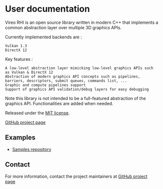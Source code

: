 User documentation
===========================================================================

Vireo RHI is an open source library written in modern C++ that implements a common abstraction layer over multiple 3D graphics APIs.

Currently implemented backends are :

    Vulkan 1.3
    DirectX 12

Key features :

    A low-level abstraction layer mimicking low-level graphics APIs such as Vulkan & DirectX 12
    Abstraction of modern graphics API concepts such as pipelines, barriers, descriptors, submit queues, commands list, ...
    Graphic and compute pipelines support
    Support of graphics API validation/debug layers for easy debugging

Note this library is not intended to be a full-featured abstraction of the graphics API. Functionalities are added when needed.

Released under the [MIT license](https://raw.githubusercontent.com/HenriMichelon/zero_zero/main/LICENSE.txt).

[GitHub project page](https://github.com/HenriMichelon/vireo_rhi)

Examples
---------------------------------------------------------------------------
- [Samples repository](https://github.com/HenriMichelon/vireo_samples)

Contact
---------------------------------------------------------------------------
For more information, contact the project maintainers at [GitHub project page](https://github.com/HenriMichelon/vireo_rhi)
